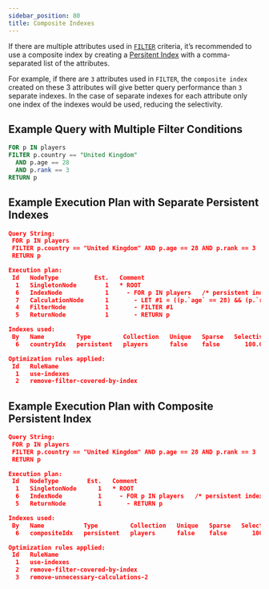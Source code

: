```yaml
---
sidebar_position: 80
title: Composite Indexes
---
```


If there are multiple attributes used in [`FILTER`](/docs/queries/c8ql/operations/filter) criteria, it’s recommended to use a composite index by creating a [Persitent Index](/docs/collections/indexing/persistent-indexes) with a comma-separated list of the attributes. 

For example, if there are `3` attributes used in `FILTER`, the `composite index` created on these 3 attributes will give better query performance than `3` separate indexes. In the case of separate indexes for each attribute only one index of the indexes would be used, reducing the selectivity.

## Example Query with Multiple Filter Conditions

```sql
FOR p IN players
FILTER p.country == "United Kingdom" 
  AND p.age == 28 
  AND p.rank == 3
RETURN p
```

## Example Execution Plan with Separate Persistent Indexes

```json
Query String:
 FOR p IN players
 FILTER p.country == "United Kingdom" AND p.age == 28 AND p.rank == 3
 RETURN p 

Execution plan:
 Id   NodeType          Est.   Comment
  1   SingletonNode        1   * ROOT
  6   IndexNode            1     - FOR p IN players   /* persistent index scan */
  7   CalculationNode      1       - LET #1 = ((p.`age` == 28) && (p.`rank` == 3))   /* simple expression */   /* collections used: p : players */
  4   FilterNode           1       - FILTER #1
  5   ReturnNode           1       - RETURN p

Indexes used:
 By   Name         Type         Collection   Unique   Sparse   Selectivity   Fields          Ranges
  6   countryIdx   persistent   players      false    false       100.00 %   [ `country` ]   (p.`country` == "United Kingdom")

Optimization rules applied:
 Id   RuleName
  1   use-indexes
  2   remove-filter-covered-by-index
```

## Example Execution Plan with Composite Persistent Index

```json
Query String:
 FOR p IN players
 FILTER p.country == "United Kingdom" AND p.age == 28 AND p.rank == 3
 RETURN p 

Execution plan:
 Id   NodeType        Est.   Comment
  1   SingletonNode      1   * ROOT
  6   IndexNode          1     - FOR p IN players   /* persistent index scan */
  5   ReturnNode         1       - RETURN p

Indexes used:
 By   Name           Type         Collection   Unique   Sparse   Selectivity   Fields                         Ranges
  6   compositeIdx   persistent   players      false    false       100.00 %   [ `country`, `age`, `rank` ]   ((p.`country` == "United Kingdom") && (p.`age` == 28) && (p.`rank` == 3))

Optimization rules applied:
 Id   RuleName
  1   use-indexes
  2   remove-filter-covered-by-index
  3   remove-unnecessary-calculations-2
```